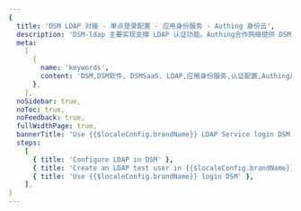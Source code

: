 ```yaml
---
{
  title: 'DSM LDAP 对接 - 单点登录配置 - 应用身份服务 - Authing 身份云',
  description: 'DSM-ldap 主要实现支撑 LDAP 认证功能。Authing合作网络提供 DSM对接，单点登录，SSO，实现应用的快捷登录、免密登录，提升员工办公体验、增强用户体验，增强企业数字化服务水平。',
  meta:
    [
      {
        name: 'keywords',
        content: 'DSM,DSM软件, DSMSaaS, LDAP,应用身份服务,认证配置,Authing身份云',
      },
    ],
  noSidebar: true,
  noToc: true,
  noFeedback: true,
  fullWidthPage: true,
  bannerTitle: 'Use {{$localeConfig.brandName}} LDAP Service login DSM',
  steps:
    [
      { title: 'Configure LDAP in DSM' },
      { title: 'Create an LDAP test user in {{$localeConfig.brandName}}' },
      { title: 'Use {{$localeConfig.brandName}} login DSM' },
    ],
}
---
```


<IntegrationDetail backLink="/en/integration/"/>
